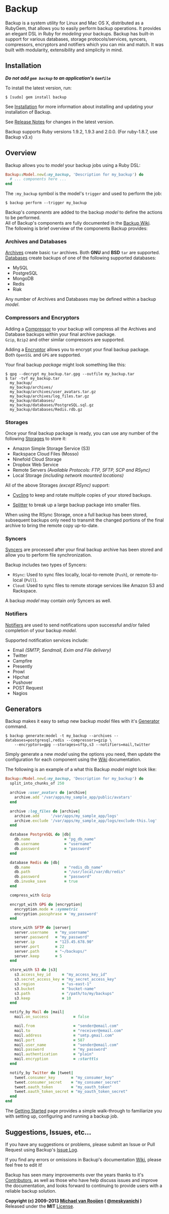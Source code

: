 Backup
======

Backup is a system utility for Linux and Mac OS X, distributed as a RubyGem, that allows you to easily perform backup
operations. It provides an elegant DSL in Ruby for _modeling_ your backups. Backup has built-in support for various
databases, storage protocols/services, syncers, compressors, encryptors and notifiers which you can mix and match. It
was built with modularity, extensibility and simplicity in mind.

## Installation

**_Do not add `gem backup` to an application's `Gemfile`_**

To install the latest version, run:

    $ [sudo] gem install backup

See [Installation](https://github.com/meskyanichi/backup/wiki/Installation) for more information about installing and
updating your installation of Backup.

See [Release Notes](https://github.com/meskyanichi/backup/wiki/Release-Notes) for changes in the latest version.

Backup supports Ruby versions 1.9.2, 1.9.3 and 2.0.0. (For ruby-1.8.7, use Backup v3.x)

## Overview

Backup allows you to _model_ your backup jobs using a Ruby DSL:

```rb
Backup::Model.new(:my_backup, 'Description for my_backup') do
  # ... components here ...
end
```

The `:my_backup` symbol is the model's `trigger` and used to perform the job:

    $ backup perform --trigger my_backup

Backup's _components_ are added to the backup _model_ to define the actions to be performed.  
All of Backup's components are fully documented in the [Backup Wiki](https://github.com/meskyanichi/backup/wiki).  
The following is brief overview of the components Backup provides:

### Archives and Databases

[Archives](https://github.com/meskyanichi/backup/wiki/Archives) create basic `tar` archives. Both **GNU** and **BSD**
`tar` are supported.  
[Databases](https://github.com/meskyanichi/backup/wiki/Databases) create backups of one of the following supported databases:

- MySQL
- PostgreSQL
- MongoDB
- Redis
- Riak

Any number of Archives and Databases may be defined within a backup _model_.

### Compressors and Encryptors

Adding a [Compressor](https://github.com/meskyanichi/backup/wiki/Compressors) to your backup will compress all the
Archives and Database backups within your final archive package.  
`Gzip`, `Bzip2` and other similar compressors are supported.

Adding a [Encryptor](https://github.com/meskyanichi/backup/wiki/Encryptors) allows you to encrypt your final backup package.  
Both `OpenSSL` and `GPG` are supported.

Your final backup _package_ might look something like this:

```text
$ gpg --decrypt my_backup.tar.gpg --outfile my_backup.tar
$ tar -tvf my_backup.tar
  my_backup/
  my_backup/archives/
  my_backup/archives/user_avatars.tar.gz
  my_backup/archives/log_files.tar.gz
  my_backup/databases/
  my_backup/databases/PostgreSQL.sql.gz
  my_backup/databases/Redis.rdb.gz
```

### Storages

Once your final backup package is ready, you can use any number of the following
[Storages](https://github.com/meskyanichi/backup/wiki/Storages) to store it:

- Amazon Simple Storage Service (S3)
- Rackspace Cloud Files (Mosso)
- Ninefold Cloud Storage
- Dropbox Web Service
- Remote Servers _(Available Protocols: FTP, SFTP, SCP and RSync)_
- Local Storage _(including network mounted locations)_

All of the above Storages _(except RSync)_ support:

- [Cycling](https://github.com/meskyanichi/backup/wiki/Cycling) to keep and rotate multiple copies
of your stored backups.

- [Splitter](https://github.com/meskyanichi/backup/wiki/Splitter) to break up a large
backup package into smaller files.

When using the RSync Storage, once a full backup has been stored, subsequent backups only need to
transmit the changed portions of the final archive to bring the remote copy up-to-date.

### Syncers

[Syncers](https://github.com/meskyanichi/backup/wiki/Syncers) are processed after your final backup archive has been
stored and allow you to perform file synchronization.

Backup includes two types of Syncers:

- `RSync`: Used to sync files locally, local-to-remote (`Push`), or remote-to-local (`Pull`).  
- `Cloud`: Used to sync files to remote storage services like Amazon S3 and Rackspace.

A backup _model_ may contain _only_ Syncers as well.

### Notifiers

[Notifiers](https://github.com/meskyanichi/backup/wiki/Notifiers) are used to send notifications upon successful and/or
failed completion of your backup _model_.

Supported notification services include:

- Email _(SMTP, Sendmail, Exim and File delivery)_
- Twitter
- Campfire
- Presently
- Prowl
- Hipchat
- Pushover
- POST Request
- Nagios


## Generators

Backup makes it easy to setup new backup _model_ files with it's [Generator](https://github.com/meskyanichi/backup/wiki/Generator) command.  

```
$ backup generate:model -t my_backup --archives --databases=postgresql,redis --compressors=gzip \
    --encryptors=gpg --storages=sftp,s3 --notifiers=mail,twitter
```

Simply generate a new _model_ using the options you need, then update the configuration for each component using the
[Wiki](https://github.com/meskyanichi/backup/wiki) documentation.

The following is an example of a what this Backup _model_ might look like:

```rb
Backup::Model.new(:my_backup, 'Description for my_backup') do
  split_into_chunks_of 250

  archive :user_avatars do |archive|
    archive.add '/var/apps/my_sample_app/public/avatars'
  end

  archive :log_files do |archive|
    archive.add     '/var/apps/my_sample_app/logs'
    archive.exclude '/var/apps/my_sample_app/logs/exclude-this.log'
  end

  database PostgreSQL do |db|
    db.name               = "pg_db_name"
    db.username           = "username"
    db.password           = "password"
  end

  database Redis do |db|
    db.name               = "redis_db_name"
    db.path               = "/usr/local/var/db/redis"
    db.password           = "password"
    db.invoke_save        = true
  end

  compress_with Gzip

  encrypt_with GPG do |encryption|
    encryption.mode = :symmetric
    encryption.passphrase = 'my_password'
  end

  store_with SFTP do |server|
    server.username   = "my_username"
    server.password   = "my_password"
    server.ip         = "123.45.678.90"
    server.port       = 22
    server.path       = "~/backups/"
    server.keep       = 5
  end

  store_with S3 do |s3|
    s3.access_key_id     = "my_access_key_id"
    s3.secret_access_key = "my_secret_access_key"
    s3.region            = "us-east-1"
    s3.bucket            = "bucket-name"
    s3.path              = "/path/to/my/backups"
    s3.keep              = 10
  end

  notify_by Mail do |mail|
    mail.on_success           = false

    mail.from                 = "sender@email.com"
    mail.to                   = "receiver@email.com"
    mail.address              = "smtp.gmail.com"
    mail.port                 = 587
    mail.user_name            = "sender@email.com"
    mail.password             = "my_password"
    mail.authentication       = "plain"
    mail.encryption           = :starttls
  end

  notify_by Twitter do |tweet|
    tweet.consumer_key       = "my_consumer_key"
    tweet.consumer_secret    = "my_consumer_secret"
    tweet.oauth_token        = "my_oauth_token"
    tweet.oauth_token_secret = "my_oauth_token_secret"
  end
end
```

The [Getting Started](https://github.com/meskyanichi/backup/wiki/Getting-Started) page provides a simple
walk-through to familiarize you with setting up, configuring and running a backup job.

## Suggestions, Issues, etc...

If you have any suggestions or problems, please submit an Issue or Pull Request using Backup's
[Issue Log](https://github.com/meskyanichi/backup/issues).

If you find any errors or omissions in Backup's documentation [Wiki](https://github.com/meskyanichi/backup/wiki),
please feel free to edit it!

Backup has seen many improvements over the years thanks to it's
[Contributors](https://github.com/meskyanichi/backup/contributors), as well as those who have help discuss issues and
improve the documentation, and looks forward to continuing to provide users with a reliable backup solution.

**Copyright (c) 2009-2013 [Michael van Rooijen](http://michaelvanrooijen.com/) ( [@meskyanichi](http://twitter.com/#!/meskyanichi) )**  
Released under the **MIT** [License](LICENSE.md).
